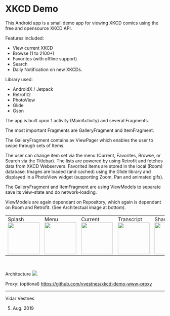XKCD Demo
================

This Android app is a small demo app for viewing XKCD comics using the free and opensource XKCD API.

Features included:
- View current XKCD
- Browse (1 to 2100+)
- Favorites (with offline support)
- Search
- Daily Notification on new XKCDs.


Library used:
- AndroidX / Jetpack
- Retrofit2
- PhotoView
- Glide
- Gson

The app is built upon 1 activity (MainActivity) and several Fragments.

The most important Fragments are GalleryFragment and ItemFragment.

The GalleryFragment contains av ViewPager which enables the user to swipe through sets of Items.

The user can change item set via the menu (Current, Favorites, Browse, or Search via the Titlebar). The
lists are powered by using Retrofit and fetches data from XKCD Webservers. Favorited items are stored in the local (Room)
database. Images are loaded (and cached) using the Glide library and displayed in a PhotoView widget (supporting Zoom, Pan and
animated gifs).

The GalleryFragment and ItemFragment are using ViewModels to separate save its view-state and do network-loading.

ViewModels are again dependant on Repository, which again is dependant on Room and Retrofit. (See Architectual image at bottom).

<table>
 <tr>
  <td>
   Splash<br/>
   <img src="https://user-images.githubusercontent.com/256259/62431337-07900f80-b727-11e9-874e-0295270e7cba.png" width="100"/>
  </td>
  
  <td>
    Menu<br/>
   <img src="https://user-images.githubusercontent.com/256259/62431192-71a7b500-b725-11e9-9416-a0cedca7a814.png" width="100"/>
  </td>
  <td>
    Current<br/>
   <img src="https://user-images.githubusercontent.com/256259/62431187-62c10280-b725-11e9-907a-c5eb9825269c.png" width="100"/>
  </td>
  <td>
   Transcript<br/>
   <img src="https://user-images.githubusercontent.com/256259/62431334-052db580-b727-11e9-98d4-2017e883b85c.png" width="100"/>
  </td>
  
  <td>
   Share</br>
   <img src="https://user-images.githubusercontent.com/256259/62431330-fe06a780-b726-11e9-9048-9accd27f874c.png" width="100"/>
  </td>

  <td>
    Settings<br/>
   <img src="https://user-images.githubusercontent.com/256259/62431189-694f7a00-b725-11e9-8fc4-51214e20671b.png" width="100"/>
  </td>
  <td>
   Alarm<br/>
   <img src="https://user-images.githubusercontent.com/256259/62431332-0232c500-b727-11e9-9e0c-d0a0760b5096.png" width="100"/>
  </td>






 </tr>
 </table>
 
<br/>

Architecture
<img src="https://user-images.githubusercontent.com/256259/62431492-378be280-b728-11e9-89eb-6d863f945742.png" />


Proxy: (optional)  https://github.com/vvestnes/xkcd-demo-www-proxy

---

Vidar Vestnes
 
05. Aug. 2019
